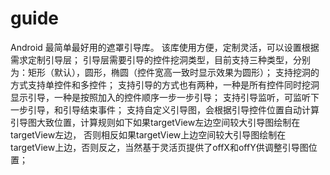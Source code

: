 # guide
Android 最简单最好用的遮罩引导库。
该库使用方便，定制灵活，可以设置根据需求定制引导层；
引导层需要引导的控件挖洞类型，目前支持三种类型，分别为：矩形（默认），圆形，椭圆（控件宽高一致时显示效果为圆形）；
支持挖洞的方式支持单控件和多控件；
支持引导的方式也有两种，一种是所有控件同时挖洞显示引导，一种是按照加入的控件顺序一步一步引导；
支持引导监听，可监听下一步引导，和引导结束事件；
支持自定义引导图，会根据引导控件位置自动计算引导图大致位置，计算规则如下如果targetView左边空间较大引导图绘制在targetView左边，
否则相反如果targetView上边空间较大引导图绘制在targetView上边，否则反之，当然基于灵活页提供了offX和offY供调整引导图位置；

